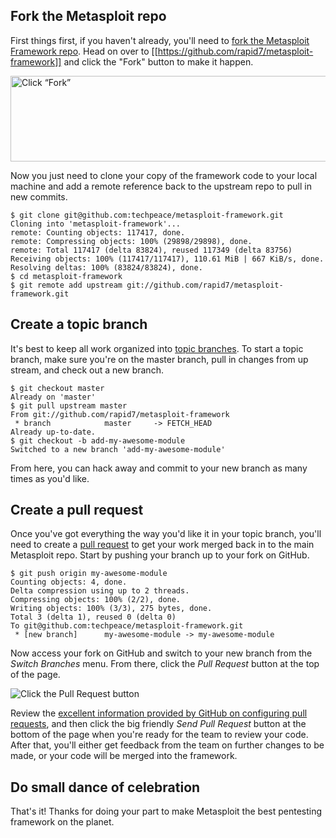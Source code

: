## Fork the Metasploit repo

First things first, if you haven't already, you'll need to [fork the Metasploit Framework repo](http://help.github.com/fork-a-repo/). Head on over to [[https://github.com/rapid7/metasploit-framework]] and click the "Fork" button to make it happen.

<img src="http://help.github.com/images/bootcamp/bootcamp_3_fork.jpg" width="558" height="137" alt="Click &ldquo;Fork&rdquo;"  />

Now you just need to clone your copy of the framework code to your local machine and add a remote reference back to the upstream repo to pull in new commits.

```console
$ git clone git@github.com:techpeace/metasploit-framework.git
Cloning into 'metasploit-framework'...
remote: Counting objects: 117417, done.
remote: Compressing objects: 100% (29898/29898), done.
remote: Total 117417 (delta 83824), reused 117349 (delta 83756)
Receiving objects: 100% (117417/117417), 110.61 MiB | 667 KiB/s, done.
Resolving deltas: 100% (83824/83824), done.
$ cd metasploit-framework
$ git remote add upstream git://github.com/rapid7/metasploit-framework.git
```

## Create a topic branch

It's best to keep all work organized into [topic branches](http://progit.org/book/ch3-4.html). To start a topic branch, make sure you're on the master branch, pull in changes from up stream, and check out a new branch.

```console
$ git checkout master
Already on 'master'
$ git pull upstream master
From git://github.com/rapid7/metasploit-framework
 * branch            master     -> FETCH_HEAD
Already up-to-date.
$ git checkout -b add-my-awesome-module
Switched to a new branch 'add-my-awesome-module'
```

From here, you can hack away and commit to your new branch as many times as you'd like.

## Create a pull request

Once you've got everything the way you'd like it in your topic branch, you'll need to create a [pull request](http://help.github.com/send-pull-requests/) to get your work merged back in to the main Metasploit repo. Start by pushing your branch up to your fork on GitHub.

```console
$ git push origin my-awesome-module
Counting objects: 4, done.
Delta compression using up to 2 threads.
Compressing objects: 100% (2/2), done.
Writing objects: 100% (3/3), 275 bytes, done.
Total 3 (delta 1), reused 0 (delta 0)
To git@github.com:techpeace/metasploit-framework.git
 * [new branch]      my-awesome-module -> my-awesome-module
```

Now access your fork on GitHub and switch to your new branch from the *Switch Branches* menu. From there, click the *Pull Request* button at the top of the page.

![Click the Pull Request button](http://img.skitch.com/20100831-qfk1c9wyt89pfgfxg61bh1r8rn.png)

Review the [excellent information provided by GitHub on configuring pull requests](http://help.github.com/send-pull-requests/), and then click the big friendly *Send Pull Request* button at the bottom of the page when you're ready for the team to review your code. After that, you'll either get feedback from the team on further changes to be made, or your code will be merged into the framework.

## Do small dance of celebration

That's it! Thanks for doing your part to make Metasploit the best pentesting framework on the planet.



